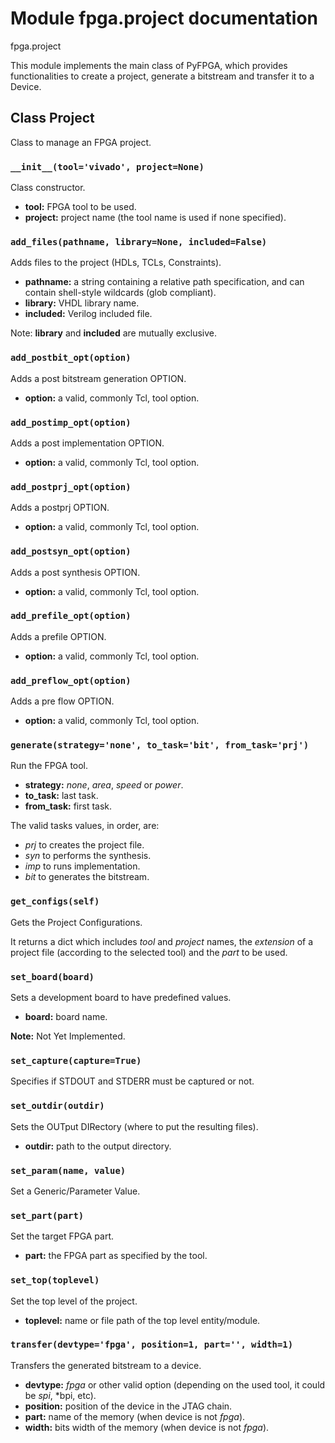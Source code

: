 # Module fpga.project documentation

fpga.project

This module implements the main class of PyFPGA, which provides
functionalities to create a project, generate a bitstream and transfer it to a
Device.

## Class Project

Class to manage an FPGA project.

### `__init__(tool='vivado', project=None)`

Class constructor.

* **tool:** FPGA tool to be used.
* **project:** project name (the tool name is used if none specified).

### `add_files(pathname, library=None, included=False)`

Adds files to the project (HDLs, TCLs, Constraints).

* **pathname:** a string containing a relative path specification,
and can contain shell-style wildcards (glob compliant).
* **library:** VHDL library name.
* **included:** Verilog included file.

Note: **library** and **included** are mutually exclusive.

### `add_postbit_opt(option)`

Adds a post bitstream generation OPTION.

* **option:** a valid, commonly Tcl, tool option.

### `add_postimp_opt(option)`

Adds a post implementation OPTION.

* **option:** a valid, commonly Tcl, tool option.

### `add_postprj_opt(option)`

Adds a postprj OPTION.

* **option:** a valid, commonly Tcl, tool option.

### `add_postsyn_opt(option)`

Adds a post synthesis OPTION.

* **option:** a valid, commonly Tcl, tool option.

### `add_prefile_opt(option)`

Adds a prefile OPTION.

* **option:** a valid, commonly Tcl, tool option.

### `add_preflow_opt(option)`

Adds a pre flow OPTION.

* **option:** a valid, commonly Tcl, tool option.

### `generate(strategy='none', to_task='bit', from_task='prj')`

Run the FPGA tool.

* **strategy:** *none*, *area*, *speed* or *power*.
* **to_task:** last task.
* **from_task:** first task.

The valid tasks values, in order, are:
* *prj* to creates the project file.
* *syn* to performs the synthesis.
* *imp* to runs implementation.
* *bit* to generates the bitstream.

### `get_configs(self)`

Gets the Project Configurations.

It returns a dict which includes *tool* and *project* names, the
*extension* of a project file (according to the selected tool) and
the *part* to be used.

### `set_board(board)`

Sets a development board to have predefined values.

* **board:** board name.

**Note:** Not Yet Implemented.

### `set_capture(capture=True)`

Specifies if STDOUT and STDERR must be captured or not.

### `set_outdir(outdir)`

Sets the OUTput DIRectory (where to put the resulting files).

* **outdir:** path to the output directory.

### `set_param(name, value)`

Set a Generic/Parameter Value.

### `set_part(part)`

Set the target FPGA part.

* **part:** the FPGA part as specified by the tool.

### `set_top(toplevel)`

Set the top level of the project.

* **toplevel:** name or file path of the top level entity/module.

### `transfer(devtype='fpga', position=1, part='', width=1)`

Transfers the generated bitstream to a device.

* **devtype:** *fpga* or other valid option
(depending on the used tool, it could be *spi*, *bpi, etc).
* **position:** position of the device in the JTAG chain.
* **part:** name of the memory (when device is not *fpga*).
* **width:** bits width of the memory (when device is not *fpga*).

